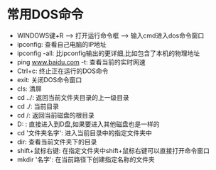 # 常用DOS命令

* WINDOWS键+R --> 打开运行命令框 --> 输入cmd进入dos命令窗口
* ipconfig: 查看自己电脑的IP地址
* ipconfig -all: 比ipconfig输出的更详细,比如包含了本机的物理地址
* ping www.baidu.com -t: 查看当前的实时网速
* Ctrl+c: 终止正在运行的DOS命令
* exit: 关闭DOS命令窗口
* cls: 清屏
* cd ../: 返回当前文件夹目录的上一级目录
* cd ./: 当前目录
* cd /: 返回当前磁盘的根目录
* D: : 直接进入到D盘,如果要进入其他磁盘也是一样的
* cd '文件夹名字': 进入当前目录中的指定文件夹中
* dir: 查看当前文件夹下的目录
* shift+鼠标右键: 在指定文件夹中shift+鼠标右键可以直接打开命令窗口
* mkdir '名字': 在当前路径下创建指定名称的文件夹